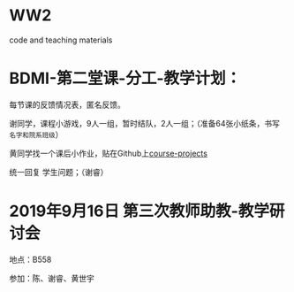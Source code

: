 # WW2 
code and teaching materials 

# BDMI-第二堂课-分工-教学计划：

每节课的反馈情况表，匿名反馈。

谢同学，课程小游戏，9人一组，暂时结队，2人一组；（准备64张小纸条，书写 ``名字和院系班级``）

黄同学找一个课后小作业，贴在Github上[course-projects](../Course-Projects)

统一回复 学生问题；（谢睿）

# 2019年9月16日 第三次教师助教-教学研讨会

地点：B558 

参加：陈、谢睿、黄世宇
